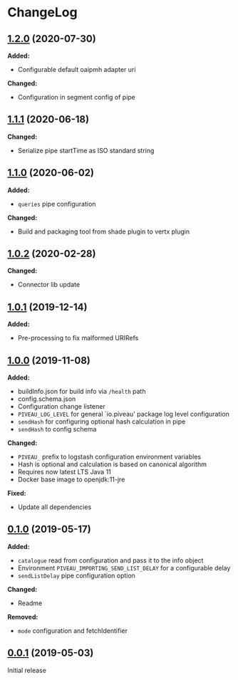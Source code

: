 # ChangeLog

## [1.2.0](https://gitlab.fokus.fraunhofer.de/piveau/consus/piveau-consus-importing-oaipmh/tags/1.2.0) (2020-07-30)

**Added:**
* Configurable default oaipmh adapter uri

**Changed:**
* Configuration in segment config of pipe
 
## [1.1.1](https://gitlab.fokus.fraunhofer.de/piveau/consus/piveau-consus-importing-oaipmh/tags/1.1.1) (2020-06-18)

**Changed:**
* Serialize pipe startTime as ISO standard string
 
## [1.1.0](https://gitlab.fokus.fraunhofer.de/viaduct/piveau-importing-oaipmh/tags/1.1.0) (2020-06-02)

**Added:**
* `queries` pipe configuration

**Changed:**
* Build and packaging tool from shade plugin to vertx plugin
 
## [1.0.2](https://gitlab.fokus.fraunhofer.de/viaduct/piveau-importing-oaipmh/tags/1.0.2) (2020-02-28)

**Changed:**
* Connector lib update

## [1.0.1](https://gitlab.fokus.fraunhofer.de/viaduct/piveau-importing-oaipmh/tags/1.0.1) (2019-12-14)

**Added:**
* Pre-processing to fix malformed URIRefs

## [1.0.0](https://gitlab.fokus.fraunhofer.de/viaduct/piveau-importing-oaipmh/tags/1.0.0) (2019-11-08)

**Added:**
* buildInfo.json for build info via `/health` path
* config.schema.json
* Configuration change listener
* `PIVEAU_LOG_LEVEL` for general `io.piveau' package log level configuration
* `sendHash` for configuring optional hash calculation in pipe
* `sendHash` to config schema
 
**Changed:**
* `PIVEAU_` prefix to logstash configuration environment variables
* Hash is optional and calculation is based on canonical algorithm
* Requires now latest LTS Java 11
* Docker base image to openjdk:11-jre

**Fixed:**
* Update all dependencies

## [0.1.0](https://gitlab.fokus.fraunhofer.de/viaduct/piveau-importing-oaipmh/tags/0.1.0) (2019-05-17)

**Added:**
* `catalogue` read from configuration and pass it to the info object
* Environment `PIVEAU_IMPORTING_SEND_LIST_DELAY` for a configurable delay
* `sendListDelay` pipe configuration option

**Changed:**
* Readme

**Removed:**
* `mode` configuration and fetchIdentifier

## [0.0.1](https://gitlab.fokus.fraunhofer.de/viaduct/piveau-importing-oaipmh/tags/0.0.1) (2019-05-03)
Initial release
